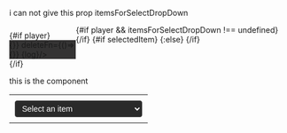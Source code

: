 
i can not give this prop itemsForSelectDropDown

<script>
   
    import  {TaleemCanvas,TaleemPlayer,Create,AddToolbar,Editor,EditorBehaviour} from "../../lib/taleem-canvas";
    import { onMount,onDestroy } from "svelte";
    import SelectedItemBasicDialogue from "../../lib/itemsDialogueBoxes/SelectedItemBasicDialogue.svelte";
    import BackgroundDialogue from "../../lib/itemsDialogueBoxes/BackgroundDialogue.svelte";
    import SelectDropDown from "./SelectDropDown.svelte";
    /////////////////////////////////////////////////////////////////
      let canvasElement;
      let images = [
        "atom.png",
        "baloons.png",
        "activity1.jpg",
        "drops.png"
      ];
      let player= null;
     
    let items = [];

      let background =  {
        uuid: "44455764hfghyjty6",
        type: 'background',  
        backgroundColor: '#9cc19c',
        cellHeight: 25,
        cellWidth: 25,
        backgroundImage: "black_mat",
        globalAlpha: 1,
        showGrid: false,
        gridLineWidth: 1,
        gridLineColor: '#685454'
      };
      let behaviour = null;
      let imagesUrl   = "/images/";
      let interval = null;
      let selectedItem = null;
/////////////////////////////////////////////////////////////
function setItemToSelectedItem(selectedUuid){
  const selectedItem = items.find(item => item.uuid === selectedUuid);
  behaviour.setItemToSelectedItem(selectedItem);
}

/////////////////////////////////////////////////////////////
let itemsForSelectDropDown = null;
$:{ 
  if(player && player.items){

    itemsForSelectDropDown = player.items._items;
  }
}
/////////////////////////////////////////////////////////////
  function setSelectedItem(incomingSelectedItem){
    // debugger;
    selectedItem = incomingSelectedItem;
  }

  function gameloop() { 
    if (player) {
      player.draw();
    }
  }
 
  function log(){console.log("log Items",items)}

  onMount(async () => { if (canvasElement) {
    // debugger;
            const ctx = canvasElement.getContext("2d");
            player = new TaleemPlayer(canvasElement,ctx,items);
            player.background = background; // this is slideExtra
            player.imagesUrl = imagesUrl; // this is slideExtra
            await player.loadImages(images);
            
            ///////////////////////////////////////////////////////
            behaviour = new EditorBehaviour(setSelectedItem);
            if(behaviour){player.connect(behaviour)}
            ///////////////////////////////////////////////////////
            player.draw();
            interval = setInterval(gameloop,20);
    }});
  onDestroy(() => {if (interval) clearInterval(interval);});  
  </script>

<div class="container">
  <div class="canvasDiv">
    {#if player}
    <div class="toolbarDiv"><AddToolbar player={player} clone={()=>{}} deleteFn={()=>{}} {log}/></div>
    {/if}
    <canvas bind:this={canvasElement} ></canvas>
  </div>

  <div>    
  <!-- //////////////////////////////////////////////////////////////     -->
   {#if player && itemsForSelectDropDown !== undefined}
  <SelectDropDown  items={itemsForSelectDropDown} {setItemToSelectedItem}/> 
  {/if}
  <!-- //////////////////////////////////////////////////////////////     -->
    {#if selectedItem}
        <SelectedItemBasicDialogue bind:selectedItem={selectedItem}  {images}/>
    {:else}
        <BackgroundDialogue  bind:background={background}  />
    {/if}
  </div>
</div>


  <style>
    .container{
      display: flex;
    }
    .toolbarDiv{
      background-color: rgb(52, 51, 51);
    }
    .canvasDiv{
      padding-top: 10px;
    
    }
  </style>

  this is the component
  <script>
    export let items;
    export let setItemToSelectedItem = () => {}; // Default empty function
    
    let selectedUuid = "";
    debugger;
    function handleChange(event) {
        selectedUuid = event.target.value;
        setItemToSelectedItem(selectedUuid);
    }
</script>

<table>
<tr class="tr">
    <td class="td">
        <select class="input" on:change={handleChange} value={selectedUuid}>
            <option value="">Select an item</option>
           
            {#each items as item}
               {#if item.flag !== "handle"}     
                <option value={item.uuid}>{item.name || item.type || item.uuid}</option>
                {/if}
            {/each}
        </select>
    </td>
</tr>
</table>

<style>

.input {
    background-color: #2a2a2a;
    color: white;
    padding: 5px 8px;
    margin: 2px 0;
    border: 1px solid #444;
    border-radius: 4px;
    width: 100%;
    font-size: 0.9rem;
}
.tr {
    border-bottom: 1px solid #333;
}

.tr:last-child {
    border-bottom: none;
}

.td {
    padding: 8px 10px;
    vertical-align: middle;
}

.td:first-child {
    width: 40%;
    color: #a0a0a0;
    font-size: 0.9rem;
}

.td:last-child {
    width: 60%;
}
</style>